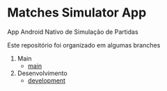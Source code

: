 # Matches Simulator App

App Android Nativo de Simulação de Partidas 

Este repositório foi organizado em algumas branches

1. Main
    - [main](https://github.com/Lucas-yago/Matches-simulator-app)
2. Desenvolvimento 
    - [development](https://github.com/Lucas-yago/Matches-simulator-app/tree/development)
